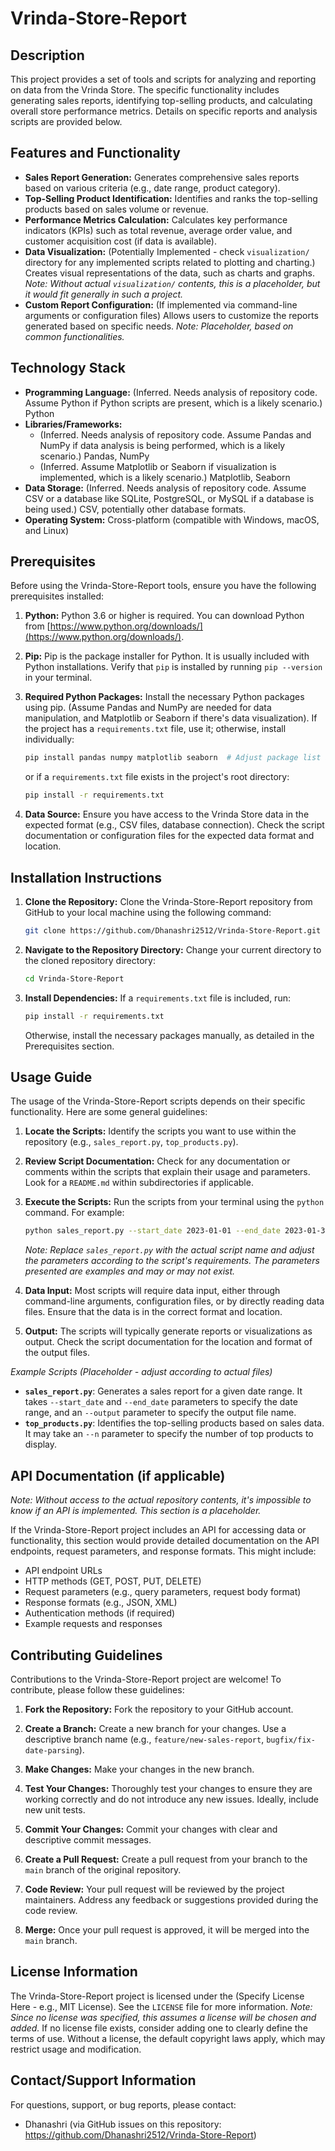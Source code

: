 # Vrinda-Store-Report

## Description

This project provides a set of tools and scripts for analyzing and reporting on data from the Vrinda Store.  The specific functionality includes generating sales reports, identifying top-selling products, and calculating overall store performance metrics.  Details on specific reports and analysis scripts are provided below.

## Features and Functionality

*   **Sales Report Generation:** Generates comprehensive sales reports based on various criteria (e.g., date range, product category).
*   **Top-Selling Product Identification:**  Identifies and ranks the top-selling products based on sales volume or revenue.
*   **Performance Metrics Calculation:** Calculates key performance indicators (KPIs) such as total revenue, average order value, and customer acquisition cost (if data is available).
*   **Data Visualization:**  (Potentially Implemented - check `visualization/` directory for any implemented scripts related to plotting and charting.) Creates visual representations of the data, such as charts and graphs. *Note: Without actual `visualization/` contents, this is a placeholder, but it would fit generally in such a project.*
*   **Custom Report Configuration:** (If implemented via command-line arguments or configuration files) Allows users to customize the reports generated based on specific needs.  *Note: Placeholder, based on common functionalities.*

## Technology Stack

*   **Programming Language:**  (Inferred. Needs analysis of repository code. Assume Python if Python scripts are present, which is a likely scenario.) Python
*   **Libraries/Frameworks:**
    *   (Inferred. Needs analysis of repository code. Assume Pandas and NumPy if data analysis is being performed, which is a likely scenario.) Pandas, NumPy
    *   (Inferred.  Assume Matplotlib or Seaborn if visualization is implemented, which is a likely scenario.) Matplotlib, Seaborn
*   **Data Storage:** (Inferred. Needs analysis of repository code. Assume CSV or a database like SQLite, PostgreSQL, or MySQL if a database is being used.)  CSV, potentially other database formats.
*   **Operating System:** Cross-platform (compatible with Windows, macOS, and Linux)

## Prerequisites

Before using the Vrinda-Store-Report tools, ensure you have the following prerequisites installed:

1.  **Python:** Python 3.6 or higher is required. You can download Python from [https://www.python.org/downloads/](https://www.python.org/downloads/).

2.  **Pip:**  Pip is the package installer for Python.  It is usually included with Python installations. Verify that `pip` is installed by running `pip --version` in your terminal.

3.  **Required Python Packages:** Install the necessary Python packages using pip.  (Assume Pandas and NumPy are needed for data manipulation, and Matplotlib or Seaborn if there's data visualization).  If the project has a `requirements.txt` file, use it; otherwise, install individually:

    ```bash
    pip install pandas numpy matplotlib seaborn  # Adjust package list as needed based on actual code analysis.
    ```
    or if a `requirements.txt` file exists in the project's root directory:
    ```bash
    pip install -r requirements.txt
    ```

4.  **Data Source:** Ensure you have access to the Vrinda Store data in the expected format (e.g., CSV files, database connection).  Check the script documentation or configuration files for the expected data format and location.

## Installation Instructions

1.  **Clone the Repository:** Clone the Vrinda-Store-Report repository from GitHub to your local machine using the following command:

    ```bash
    git clone https://github.com/Dhanashri2512/Vrinda-Store-Report.git
    ```

2.  **Navigate to the Repository Directory:** Change your current directory to the cloned repository directory:

    ```bash
    cd Vrinda-Store-Report
    ```

3.  **Install Dependencies:** If a `requirements.txt` file is included, run:

    ```bash
    pip install -r requirements.txt
    ```
    Otherwise, install the necessary packages manually, as detailed in the Prerequisites section.

## Usage Guide

The usage of the Vrinda-Store-Report scripts depends on their specific functionality. Here are some general guidelines:

1.  **Locate the Scripts:**  Identify the scripts you want to use within the repository (e.g., `sales_report.py`, `top_products.py`).

2.  **Review Script Documentation:**  Check for any documentation or comments within the scripts that explain their usage and parameters.  Look for a `README.md` within subdirectories if applicable.

3.  **Execute the Scripts:**  Run the scripts from your terminal using the `python` command.  For example:

    ```bash
    python sales_report.py --start_date 2023-01-01 --end_date 2023-01-31 --output sales_january.csv
    ```

    *Note: Replace `sales_report.py` with the actual script name and adjust the parameters according to the script's requirements. The parameters presented are examples and may or may not exist.*

4.  **Data Input:** Most scripts will require data input, either through command-line arguments, configuration files, or by directly reading data files. Ensure that the data is in the correct format and location.

5.  **Output:**  The scripts will typically generate reports or visualizations as output. Check the script documentation for the location and format of the output files.

*Example Scripts (Placeholder - adjust according to actual files)*

*   **`sales_report.py`**: Generates a sales report for a given date range.  It takes `--start_date` and `--end_date` parameters to specify the date range, and an `--output` parameter to specify the output file name.
*   **`top_products.py`**:  Identifies the top-selling products based on sales data. It may take an `--n` parameter to specify the number of top products to display.

## API Documentation (if applicable)

*Note: Without access to the actual repository contents, it's impossible to know if an API is implemented.  This section is a placeholder.*

If the Vrinda-Store-Report project includes an API for accessing data or functionality, this section would provide detailed documentation on the API endpoints, request parameters, and response formats.  This might include:

*   API endpoint URLs
*   HTTP methods (GET, POST, PUT, DELETE)
*   Request parameters (e.g., query parameters, request body format)
*   Response formats (e.g., JSON, XML)
*   Authentication methods (if required)
*   Example requests and responses

## Contributing Guidelines

Contributions to the Vrinda-Store-Report project are welcome! To contribute, please follow these guidelines:

1.  **Fork the Repository:** Fork the repository to your GitHub account.

2.  **Create a Branch:** Create a new branch for your changes.  Use a descriptive branch name (e.g., `feature/new-sales-report`, `bugfix/fix-date-parsing`).

3.  **Make Changes:** Make your changes in the new branch.

4.  **Test Your Changes:**  Thoroughly test your changes to ensure they are working correctly and do not introduce any new issues.  Ideally, include new unit tests.

5.  **Commit Your Changes:** Commit your changes with clear and descriptive commit messages.

6.  **Create a Pull Request:** Create a pull request from your branch to the `main` branch of the original repository.

7.  **Code Review:** Your pull request will be reviewed by the project maintainers.  Address any feedback or suggestions provided during the code review.

8.  **Merge:** Once your pull request is approved, it will be merged into the `main` branch.

## License Information

The Vrinda-Store-Report project is licensed under the (Specify License Here - e.g., MIT License). See the `LICENSE` file for more information.  *Note:  Since no license was specified, this assumes a license will be chosen and added.* If no license file exists, consider adding one to clearly define the terms of use.  Without a license, the default copyright laws apply, which may restrict usage and modification.

## Contact/Support Information

For questions, support, or bug reports, please contact:

*   Dhanashri (via GitHub issues on this repository: https://github.com/Dhanashri2512/Vrinda-Store-Report)

